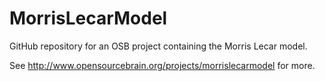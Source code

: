 MorrisLecarModel
================

GitHub repository for an OSB project containing the Morris Lecar model.

See http://www.opensourcebrain.org/projects/morrislecarmodel for more.